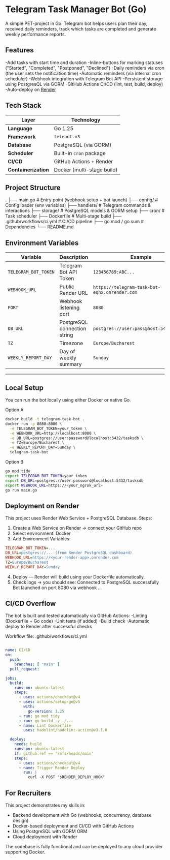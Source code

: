 # Telegram Task Manager Bot (Go)

A simple PET-project in Go: Telegram bot helps users plan their day, received daily reminders, track which tasks are completed and generate weekly performance reports.

## Features
-Add tasks with start time and duration
-Inline-buttons for marking statuses ("Started", "Completed", "Postponed", "Declined")
-Daily reminders via cron (the user sets the notification time)
-Automatic reminders (via internal cron scheduler)
-Webhook integration with Telegram Bot API
-Persistent storage using PostgresQL via GORM
-GitHub Actions CI/CD (lint, test, build, deploy)
-Auto-deploy on [Render](https://render.com)

## Tech Stack
| Layer | Technology |
|-------|-------------|
| **Language** | Go 1.25 |
| **Framework** | `telebot.v3` |
| **Database** | PostgreSQL (via GORM) |
| **Scheduler** | Built-in `cron` package |
| **CI/CD** | GitHub Actions + Render |
| **Containerization** | Docker (multi-stage build) |

## Project Structure

.
├── main.go # Entry point (webhook setup + bot launch)
├── config/ # Config loader (env variables)
├── handlers/ # Telegram commands & interactions
├── storage/ # PostgreSQL models & GORM setup
├── cron/ # Task scheduler
├── Dockerfile # Multi-stage build
├── .github/workflows/ci.yml # CI/CD pipeline
├── go.mod / go.sum # Dependencies
└── README.md

## Environment Variables

| Variable | Description | Example |
|-----------|--------------|----------|
| `TELEGRAM_BOT_TOKEN` | Telegram Bot API Token | `123456789:ABC...` |
| `WEBHOOK_URL` | Public Render URL | `https://telegram-task-bot-eqhx.onrender.com` |
| `PORT` | Webhook listening port | `8080` |
| `DB_URL` | PostgreSQL connection string | `postgres://user:pass@host:5432/dbname` |
| `TZ` | Timezone | `Europe/Bucharest` |
| `WEEKLY_REPORT_DAY` | Day of weekly summary | `Sunday` |

---

##  Local Setup

You can run the bot locally using either Docker or native Go.

Option A

```bash
docker build -t telegram-task-bot .
docker run -p 8080:8080 \
  -e TELEGRAM_BOT_TOKEN=your_token \
  -e WEBHOOK_URL=http://localhost:8080 \
  -e DB_URL=postgres://user:password@localhost:5432/tasksdb \
  -e TZ=Europe/Bucharest \
  -e WEEKLY_REPORT_DAY=Sunday \
  telegram-task-bot
  ```

Option B

```bash
go mod tidy
export TELEGRAM_BOT_TOKEN=your_token
export DB_URL=postgres://user:password@localhost:5432/tasksdb
export WEBHOOK_URL=https://<your_ngrok_url>
go run main.go
```

## Deployment on Render
This project uses Render Web Service + PostgreSQL Database.
Steps:
1. Create a Web Service on Render → connect your GitHub repo
2. Select environment: Docker
3. Add Environment Variables:
```ini
TELEGRAM_BOT_TOKEN=...
DB_URL=postgres://... (from Render PostgreSQL dashboard)
WEBHOOK_URL=https://<your-render-app>.onrender.com
TZ=Europe/Bucharest
WEEKLY_REPORT_DAY=Sunday
```
4. Deploy — Render will build using your Dockerfile automatically.
5. Check logs → you should see:
Connected to PostgreSQL successfully
Bot launched on port 8080 via webhook ...

## CI/CD Overflow
The bot is built and tested automatically via GitHub Actions:
-Linting (Dockerfile + Go code)
-Unit tests (if added)
-Build check
-Automatic deploy to Render after successful checks

Workflow file:
.github/workflows/ci.yml
```yaml

name: CI/CD
on:
  push:
    branches: [ "main" ]
  pull_request:

jobs:
  build:
    runs-on: ubuntu-latest
    steps:
      - uses: actions/checkout@v4
      - uses: actions/setup-go@v5
        with:
          go-version: 1.25
      - run: go mod tidy
      - run: go build -v ./...
      - name: Lint Dockerfile
        uses: hadolint/hadolint-action@v3.1.0

  deploy:
    needs: build
    runs-on: ubuntu-latest
    if: github.ref == 'refs/heads/main'
    steps:
      - uses: actions/checkout@v4
      - name: Trigger Render Deploy
        run: |
          curl -X POST "$RENDER_DEPLOY_HOOK"
```

## For Recruiters
This project demonstrates my skills in:
- Backend development with Go (webhooks, concurrency, database design)
- Docker-based deployment and CI/CD with GitHub Actions
- Using PostgreSQL with GORM ORM
- Cloud deployment with Render

The codebase is fully functional and can be deployed to any cloud provider supporting Docker.
